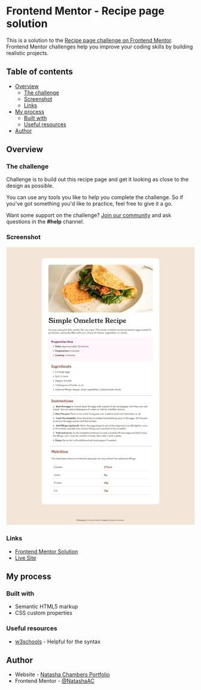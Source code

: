 # Frontend Mentor - Recipe page solution

This is a solution to the [Recipe page challenge on Frontend Mentor](https://www.frontendmentor.io/challenges/recipe-page-KiTsR8QQKm). Frontend Mentor challenges help you improve your coding skills by building realistic projects. 

## Table of contents

- [Overview](#overview)
  - [The challenge](#the-challenge)
  - [Screenshot](#screenshot)
  - [Links](#links)
- [My process](#my-process)
  - [Built with](#built-with)
  - [Useful resources](#useful-resources)
- [Author](#author)

## Overview

### The challenge

Challenge is to build out this recipe page and get it looking as close to the design as possible.

You can use any tools you like to help you complete the challenge. So if you've got something you'd like to practice, feel free to give it a go.

Want some support on the challenge? [Join our community](https://www.frontendmentor.io/community) and ask questions in the **#help** channel.

### Screenshot

![](./design/recipe_live.png)

### Links

- [Frontend Mentor Solution](https://your-solution-url.com)
- [Live Site](https://natashaac.github.io/Challenge-Recipe_Page/)

## My process

### Built with

- Semantic HTML5 markup
- CSS custom properties

### Useful resources

- [w3schools](https://www.w3schools.com/css/default.asp) - Helpful for the syntax

## Author

- Website - [Natasha Chambers Portfolio](https://natashaagathachambers.com/)
- Frontend Mentor - [@NatashaAC](https://www.frontendmentor.io/profile/NatashaAC)
